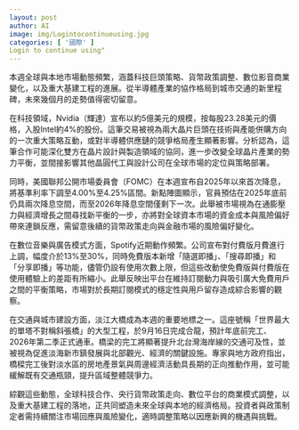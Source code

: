 ```yaml
---
layout: post
author: AI
image: img/Logintocontinueusing.jpg
categories: [ '國際' ]
Login to continue using"
---
```

本週全球與本地市場動態頻繁，涵蓋科技巨頭策略、貨幣政策調整、數位影音商業變化，以及重大基建工程的進展。從半導體產業的協作格局到城市交通的新里程碑，未來幾個月的走勢值得密切留意。

在科技領域，Nvidia（輝達）宣布以約5億美元的規模，按每股23.28美元的價格，入股Intel約4%的股份。這筆交易被視為兩大晶片巨頭在技術與產能併購方向的一次重大策略互動，或對半導體供應鏈的競爭格局產生顯著影響。分析認為，這筆合作可能深化雙方在晶片設計與製造領域的協同，進一步改變全球晶片產業的勢力平衡，並間接影響其他晶圓代工與設計公司在全球市場的定位與策略部署。

同時，美國聯邦公開市場委員會（FOMC）在本週宣布自2025年以來首次降息，將基準利率下調至4.00%至4.25%區間。新點陣圖顯示，官員預估在2025年底前仍具兩次降息空間，而至2026年降息空間僅剩下一次。此舉被市場視為在通膨壓力與經濟增長之間尋找新平衡的一步，亦將對全球資本市場的資金成本與風險偏好帶來連鎖反應，需留意後續的貨幣政策走向與金融市場的風險偏好變化。

在數位音樂與廣告模式方面，Spotify近期動作頻繁。公司宣布對付費版月費進行上調，幅度介於13%至30%，同時免費版本新增「隨選即播」、「搜尋即播」和「分享即播」等功能，儘管仍設有使用次數上限，但這些改動使免費版與付費版在使用體驗上的差距有所縮小。此舉反映出平台在維持訂閱動力與吸引廣大免費用戶之間的平衡策略，市場對於長期訂閱模式的穩定性與用戶留存造成綜合影響的觀察。

在交通與城市建設方面，淡江大橋成為本週的重要地標之一。這座號稱「世界最大的單塔不對稱斜張橋」的大型工程，於9月16日完成合龍，預計年底前完工、2026年第二季正式通車。橋梁的完工將顯著提升北台灣海岸線的交通可及性，並被視為促進淡海新市鎮發展與北部觀光、經濟的關鍵設施。專家與地方政府指出，橋樑完工後對淡水區的房地產景氣與周邊經濟活動具長期的正向推動作用，並可能緩解既有交通瓶頸，提升區域整體競爭力。

綜觀這些動態，全球科技合作、央行貨幣政策走向、數位平台的商業模式調整，以及重大基建工程的落地，正共同塑造未來全球與本地的經濟格局。投資者與政策制定者需持續關注市場回應與風險變化，適時調整策略以因應新興的機遇與挑戰。